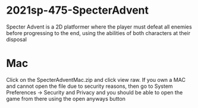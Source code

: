 # 2021sp-475-SpecterAdvent

Specter Advent is a 2D platformer where the player must defeat all enemies before progressing to the end, using the abilities of both characters at their disposal


# Mac
Click on the SpecterAdventMac.zip and click view raw. 
If you own a MAC and cannot open the file due to security reasons, then go to System Preferences -> Security and Privacy and you should be able to open the game from there using the open anyways button
